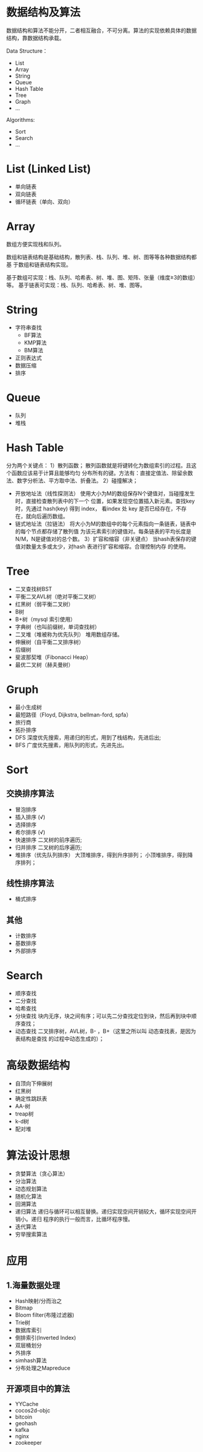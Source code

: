 # 数据结构及算法

数据结构和算法不能分开，二者相互融合，不可分离。算法的实现依赖具体的数据结构，靠数据结构承载。



Data Structure：
- List
- Array
- String
- Queue
- Hash Table
- Tree
- Graph
- ...

Algorithms:
- Sort
- Search
- ...

# List (Linked List)
- 单向链表
- 双向链表
- 循环链表（单向、双向）

# Array
数组方便实现栈和队列。

数组和链表结构是基础结构，散列表、栈、队列、堆、树、图等等各种数据结构都基
于数组和链表结构实现。



基于数组可实现：栈、队列、哈希表、树、堆、图、矩阵、张量（维度≥3的数组）等。
基于链表可实现：栈、队列、哈希表、树、堆、图等。



# String
- 字符串查找
    - BF算法
    - KMP算法
    - BM算法
- 正则表达式
- 数据压缩
- 排序

# Queue
- 队列
- 堆栈

# Hash Table
分为两个关键点：
1）散列函数；
    散列函数就是将键转化为数组索引的过程。且这个函数应该易于计算且能够均匀
    分布所有的键。方法有：直接定值法、除留余数法、数字分析法、平方取中法、折叠法。
2）碰撞解决；

- 开放地址法（线性探测法）
    使用大小为M的数组保存N个键值对，当碰撞发生时，直接检查散列表中的下一个
    位置，如果发现空位置插入新元素。查找key时，先通过 hash(key) 得到 index，
    看index 处 key 是否已经存在，不存在，就向后遍历数组。
- 链式地址法（拉链法）
    将大小为M的数组中的每个元素指向一条链表，链表中的每个节点都存储了散列值
    为该元素索引的键值对。每条链表的平均长度是N/M，N是键值对的总个数。
    3）扩容和缩容（非关键点）
    当hash表保存的键值对数量太多或太少，对hash 表进行扩容和缩容。合理控制内存
    的使用。

# Tree
- 二叉查找树BST
- 平衡二叉AVL树（绝对平衡二叉树）
- 红黑树（弱平衡二叉树）
- B树
- B+树（mysql 索引使用）
- 字典树（也叫前缀树，单词查找树）
- 二叉堆（堆被称为优先队列）
    堆用数组存储。
- 伸展树（自平衡二叉排序树）
- 后缀树
- 斐波那契堆（Fibonacci Heap）
- 最优二叉树（赫夫曼树）

# Gruph
- 最小生成树
- 最短路径（Floyd, Dijkstra, bellman-ford, spfa）
- 旅行商
- 拓扑排序
- DFS
    深度优先搜索，用递归的形式，用到了栈结构，先进后出;
- BFS
    广度优先搜素，用队列的形式，先进先出。

# Sort
## 交换排序算法
- 冒泡排序
- 插入排序 (√)
- 选择排序
- 希尔排序 (√)
- 快速排序
    二叉树的前序遍历;
- 归并排序
    二叉树的后序遍历;
- 堆排序（优先队列排序）
    大顶堆排序，得到升序排列；
    小顶堆排序，得到降序排列；
## 线性排序算法
- 桶式排序
## 其他
- 计数排序
- 基数排序
- 外部排序

# Search
- 顺序查找
- 二分查找
- 哈希查找
- 分块查找
    块内无序，块之间有序；可以先二分查找定位到块，然后再到块中顺序查找；
- 动态查找
    二叉排序树，AVL树，B- ，B+（这里之所以叫 动态查找表，是因为表结构是查找
    的过程中动态生成的）；

# 高级数据结构
- 自顶向下伸展树
- 红黑树
- 确定性跳跃表
- AA-树
- treap树
- k-d树
- 配对堆

# 算法设计思想
- 贪婪算法（贪心算法）
- 分治算法
- 动态规划算法
- 随机化算法
- 回溯算法
- 递归算法
    递归与循环可以相互替换。递归实现空间开销较大，循环实现空间开销小。递归
    程序的执行一般而言，比循环程序慢。
- 迭代算法
- 穷举搜索算法

# 应用
## 1.海量数据处理
- Hash映射/分而治之
- Bitmap
- Bloom filter(布隆过滤器)
- Trie树
- 数据库索引
- 倒排索引(Inverted Index)
- 双层桶划分
- 外排序
- simhash算法
- 分布处理之Mapreduce

## 开源项目中的算法
- YYCache
- cocos2d-objc
- bitcoin
- geohash
- kafka
- nginx
- zookeeper

